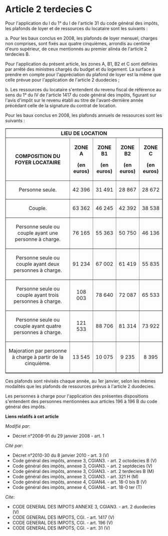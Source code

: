 # Article 2 terdecies C

Pour l'application du l du 1° du I de l'article 31 du code général des impôts, les plafonds de loyer et de ressources du
locataire sont les suivants : 

a. Pour les baux conclus en 2008, les plafonds de loyer mensuel, charges non comprises, sont fixés aux quatre cinquièmes,
arrondis au centime d'euro supérieur, de ceux mentionnés au premier alinéa de l'article 2 terdecies B. 

Pour l'application du présent article, les zones A, B1, B2 et C sont définies par arrêté des ministres chargés du budget et
du logement. La surface à prendre en compte pour l'appréciation du plafond de loyer est la même que celle prévue pour
l'application de l'article 2 duodecies ; 

b. Les ressources du locataire s'entendent du revenu fiscal de référence au sens du 1° du IV de l'article 1417 du code
général des impôts, figurant sur l'avis d'impôt sur le revenu établi au titre de l'avant-dernière année précédant celle de la
signature du contrat de location. 

Pour les baux conclus en 2008, les plafonds annuels de ressources sont les suivants : 

<table border="1">
    <tbody>
      <tr>
        <th colspan="5">LIEU DE LOCATION 

</th>
      </tr>
      <tr>
        <th>

COMPOSITION DU FOYER LOCATAIRE 

</th>
        <th>

ZONE A 

(en euros) 

</th>
        <th>

ZONE B1 

(en euros) 

</th>
        <th>

ZONE B2 

(en euros) 

</th>
        <th>

ZONE C 

(en euros) 

</th>
      </tr>
      <tr>
        <td align="center">

Personne seule. 

</td>
        <td align="center">

42 396 

</td>
        <td align="center">

31 491 

</td>
        <td align="center">

28 867 

</td>
        <td align="center">

28 672 

</td>
      </tr>
      <tr>
        <td align="center">

Couple. 

</td>
        <td align="center">

63 362 

</td>
        <td align="center">

46 245 

</td>
        <td align="center">

42 392 

</td>
        <td align="center">

38 538 

</td>
      </tr>
      <tr>
        <td align="center">

Personne seule ou couple ayant une personne à charge. 

</td>
        <td align="center">

76 165 

</td>
        <td align="center">

55 363 

</td>
        <td align="center">

50 750 

</td>
        <td align="center">

46 136 

</td>
      </tr>
      <tr>
        <td align="center">

Personne seule ou couple ayant deux personnes à charge. 

</td>
        <td align="center">

91 234 

</td>
        <td align="center">

67 002 

</td>
        <td align="center">

61 419 

</td>
        <td align="center">

55 835 

</td>
      </tr>
      <tr>
        <td align="center">

Personne seule ou couple ayant trois personnes à charge. 

</td>
        <td align="center">

108 003 

</td>
        <td align="center">

78 640 

</td>
        <td align="center">

72 087 

</td>
        <td align="center">

65 533 

</td>
      </tr>
      <tr>
        <td align="center">

Personne seule ou couple ayant quatre personnes à charge. 

</td>
        <td align="center">

121 533 

</td>
        <td align="center">

88 706 

</td>
        <td align="center">

81 314 

</td>
        <td align="center">

73 922 

</td>
      </tr>
      <tr>
        <td align="center">

Majoration par personne à charge à partir de la cinquième. 

</td>
        <td align="center">

13 545 

</td>
        <td align="center">

10 075 

</td>
        <td align="center">

9 235 

</td>
        <td align="center">

8 395 

</td>
      </tr>
    </tbody>
  </table>

Ces plafonds sont révisés chaque année, au 1er janvier, selon les mêmes modalités que les plafonds de ressources prévus à
l'article 2 duodecies. 

Les personnes à charge pour l'application des présentes dispositions s'entendent des personnes mentionnées aux articles 196 à
196 B du code général des impôts.

**Liens relatifs à cet article**

_Modifié par_:

  - Décret n°2008-91 du 29 janvier 2008 - art. 1

_Cité par_:

  - Décret n°2010-30 du 8 janvier 2010 - art. 3 (V)
  - Code général des impôts, annexe 3, CGIAN3. - art. 2 octodecies B (V)
  - Code général des impôts, annexe 3, CGIAN3. - art. 2 septdecies (V)
  - Code général des impôts, annexe 3, CGIAN3. - art. 2 terdecies B (M)
  - Code général des impôts, annexe 3, CGIAN3. - art. 321 H (M)
  - Code général des impôts, annexe 4, CGIAN4. - art. 18-0 bis B (V)
  - Code général des impôts, annexe 4, CGIAN4. - art. 18-0 ter (T)

_Cite_:

  - CODE GENERAL DES IMPOTS ANNEXE 3, CGIAN3. - art. 2 duodecies (V)
  - CODE GENERAL DES IMPOTS, CGI. - art. 1417 (V)
  - CODE GENERAL DES IMPOTS, CGI. - art. 196 (V)
  - CODE GENERAL DES IMPOTS, CGI. - art. 31 (V)
